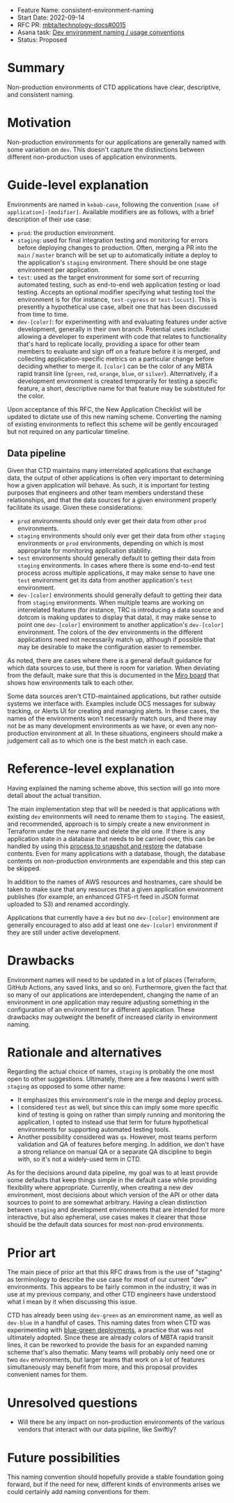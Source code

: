 - Feature Name: consistent-environment-naming
- Start Date: 2022-09-14
- RFC PR: [mbta/technology-docs#0015](https://github.com/mbta/technology-docs/pull/15)
- Asana task: [Dev environment naming / usage conventions](https://app.asana.com/0/1200506724882024/1202675232761300/f)
- Status: Proposed

# Summary
[summary]: #summary

Non-production environments of CTD applications have clear, descriptive, and consistent naming.

# Motivation
[motivation]: #motivation

Non-production environments for our applications are generally named with some variation on `dev`. This doesn't capture the distinctions between different non-production uses of application environments.

# Guide-level explanation
[guide-level-explanation]: #guide-level-explanation

Environments are named in `kebab-case`, following the convention `[name of application]-[modifier]`. Available modifiers are as follows, with a brief description of their use case:

- `prod`: the production environment.
- `staging`: used for final integration testing and monitoring for errors before deploying changes to production. Often, merging a PR into the `main` / `master` branch will be set up to automatically initiate a deploy to the application's `staging` environment. There should be one stage environment per application.
- `test`: used as the target environment for some sort of recurring automated testing, such as end-to-end web application testing or load testing. Accepts an optional modifier specifying what testing tool the environment is for (for instance, `test-cypress` or `test-locust`). This is presently a hypothetical use case, albeit one that has been discussed from time to time.
- `dev-[color]`: for experimenting with and evaluating features under active development, generally in their own branch. Potential uses include: allowing a developer to experiment with code that relates to functionality that's hard to replicate locally, providing a space for other team members to evaluate and sign off on a feature before it is merged, and collecting application-specific metrics on a particular change before deciding whether to merge it. `[color]` can be the color of any MBTA rapid transit line (`green`, `red`, `orange`, `blue`, or `silver`). Alternatively, if a development environment is created temporarily for testing a specific feature, a short, descriptive name for that feature may be substituted for the color.

Upon acceptance of this RFC, the New Application Checklist will be updated to dictate use of this new naming scheme. Converting the naming of existing environments to reflect this scheme will be gently encouraged but not required on any particular timeline.

## Data pipeline

Given that CTD maintains many interrelated applications that exchange data, the output of other applications is often very important to determining how a given application will behave. As such, it is important for testing purposes that engineers and other team members understand these relationships, and that the data sources for a given environment properly facilitate its usage. Given these considerations:

- `prod` environments should only ever get their data from other `prod` environments.
- `staging` environments should only ever get their data from other `staging` environments or `prod` environments, depending on which is most appropriate for monitoring application stability.
- `test` environments should generally default to getting their data from `staging` environments. In cases where there is some end-to-end test process across multiple applications, it may make sense to have one `test` environment get its data from another application's `test` environment.
- `dev-[color]` environments should generally default to getting their data from `staging` environments. When multiple teams are working on interrelated features (for instance, TRC is introducing a data source and dotcom is making updates to display that data), it may make sense to point one `dev-[color]` environment to another application's `dev-[color]` environment. The colors of the dev environments in the different applications need not necessarily match up, although if possible that may be desirable to make the configuration easier to remember.

As noted, there are cases where there is a general default guidance for which data sources to use, but there is room for variation. When deviating from the default, make sure that this is documented in the [Miro board](https://miro.com/app/board/uXjVOcLVgUY=/) that shows how environments talk to each other.

Some data sources aren't CTD-maintained applications, but rather outside systems we interface with. Examples include OCS messages for subway tracking, or Alerts UI for creating and managing alerts. In these cases, the names of the environments won't necessarily match ours, and there may not be as many development environments as we have, or even any non-production environment at all. In these situations, engineers should make a judgement call as to which one is the best match in each case.

# Reference-level explanation
[reference-level-explanation]: #reference-level-explanation

Having explained the naming scheme above, this section will go into more detail about the actual transition.

The main implementation step that will be needed is that applications with existing `dev` environments will need to rename them to `staging`. The easiest, and recommended, approach is to simply create a new environment in Terraform under the new name and delete the old one. If there is any application state in a database that needs to be carried over, this can be handled by using this [process to snapshot and restore](https://github.com/mbta/wiki/blob/master/devops/rds-database-maintenance.md#snapshot--restore) the database contents. Even for many applications with a database, though, the database contents on non-production environments are expendable and this step can be skipped.

In addition to the names of AWS resources and hostnames, care should be taken to make sure that any resources that a given application environment publishes (for example, an enhanced GTFS-rt feed in JSON format uploaded to S3) and renamed accordingly.

Applications that currently have a `dev` but no `dev-[color]` environment are generally encouraged to also add at least one `dev-[color]` environment if they are still under active development.

# Drawbacks
[drawbacks]: #drawbacks

Environment names will need to be updated in a lot of places (Terraform, GitHub Actions, any saved links, and so on). Furthermore, given the fact that so many of our applications are interdependent, changing the name of an environment in one application may require adjusting something in the configuration of an environment for a different application. These drawbacks may outweight the benefit of increased clarity in environment naming.

# Rationale and alternatives
[rationale-and-alternatives]: #rationale-and-alternatives

Regarding the actual choice of names, `staging` is probably the one most open to other suggestions. Ultimately, there are a few reasons I went with `staging` as opposed to some other name:

- It emphasizes this environment's role in the merge and deploy process.
- I considered `test` as well, but since this can imply some more specific kind of testing is going on rather than simply running and monitoring the application, I opted to instead use that term for future hypothetical environments for supporting automated testing tools.
- Another possibility considered was `qa`. However, most teams perform validation and QA of features before merging. In addition, we don't have a strong reliance on manual QA or a separate QA discipline to begin with, so it's not a widely-used term in CTD.

As for the decisions around data pipeline, my goal was to at least provide some defaults that keep things simple in the default case while providing flexibility where appropriate. Currently, when creating a new dev environment, most decisions about which version of the API or other data sources to point to are somewhat arbitrary. Having a clean distinction between `staging` and development environments that are intended for more interactive, but also ephemeral, use cases makes it clearer that those should be the default data sources for most non-prod environments.

# Prior art
[prior-art]: #prior-art

The main piece of prior art that this RFC draws from is the use of "staging" as terminology to describe the use case for most of our current "dev" environments. This appears to be fairly common in the industry; it was in use at my previous company, and other CTD engineers have understood what I mean by it when discussing this issue.

CTD has already been using `dev-green` as an environment name, as well as `dev-blue` in a handful of cases. This naming dates from when CTD was experimenting with [blue-green deployments](https://martinfowler.com/bliki/BlueGreenDeployment.html), a practice that was not ultimately adopted. Since these are already colors of MBTA rapid transit lines, it can be reworked to provide the basis for an expanded naming scheme that's also thematic. Many teams will probably only need one or two `dev` environments, but larger teams that work on a lot of features simultaneously may benefit from more, and this proposal provides convenient names for them.

# Unresolved questions
[unresolved-questions]: #unresolved-questions

- Will there be any impact on non-production environments of the various vendors that interact with our data pipiline, like Swiftly?

# Future possibilities
[future-possibilities]: #future-possibilities

This naming convention should hopefully provide a stable foundation going forward, but if the need for new, different kinds of environments arises we could certainly add naming conventions for them.
